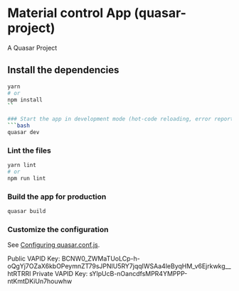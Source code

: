 # Material control App (quasar-project)

A Quasar Project

## Install the dependencies
```bash
yarn
# or
npm install
``

### Start the app in development mode (hot-code reloading, error reporting, etc.)
```bash
quasar dev
```


### Lint the files
```bash
yarn lint
# or
npm run lint
```

### Build the app for production
```bash
quasar build
```

### Customize the configuration
See [Configuring quasar.conf.js](https://v1.quasar.dev/quasar-cli/quasar-conf-js).


Public VAPID Key: BCNW0_ZWMaTUoLCp-h-oQgYj7OZaX6kbOPeymnZT79sJPNlU5RY7jqqIWSAa4leByqHM_v6Ejrkwkg__htRTRRI
Private VAPID Key: sYlpUcB-nOancdfsMPR4YMPPP-ntKmtDKiUn7houwhw